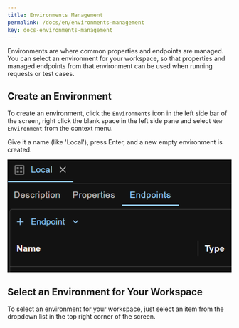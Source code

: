 ```yaml
---
title: Environments Management
permalink: /docs/en/environments-management
key: docs-environments-management
---
```

Environments are where common properties and endpoints are managed. You can select an environment for your workspace, so that properties and managed endpoints from that environment can be used when running requests or test cases.

## Create an Environment
To create an environment, click the `Environments` icon in the left side bar of the screen, right click the blank space in the left side pane and select `New Environment` from the context menu.

Give it a name (like 'Local'), press Enter, and a new empty environment is created.

![Environment](../../screenshots/env-mgmt/environment.png)

## Select an Environment for Your Workspace
To select an environment for your workspace, just select an item from the dropdown list in the top right corner of the screen.

